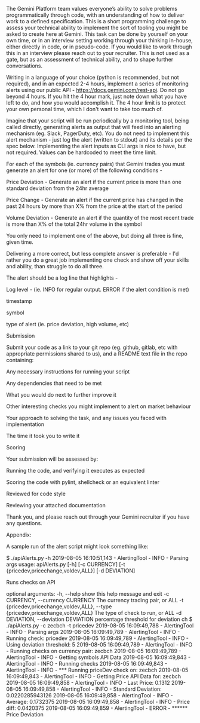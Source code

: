 The Gemini Platform team values everyone’s ability to solve problems programmatically through code, with an understanding of how to deliver work to a defined specification. This is a short programming challenge to assess your technical ability to implement the sort of tooling you might be asked to create here at Gemini. This task can be done by yourself on your own time, or in an interview setting working through your thinking in-house, either directly in code, or in pseudo-code. If you would like to work through this in an interview please reach out to your recruiter. This is not used as a gate, but as an assessment of technical ability, and to shape further conversations.

Writing in a language of your choice (python is recommended, but not required), and in an expected 2-4 hours, implement a series of monitoring alerts using our public API - https://docs.gemini.com/rest-api. Do not go beyond 4 hours. If you hit the 4 hour mark, just note down what you have left to do, and how you would accomplish it. The 4 hour limit is to protect your own personal time, which I don't want to take too much of.

Imagine that your script will be run periodically by a monitoring tool, being called directly, generating alerts as output that will feed into an alerting mechanism (eg. Slack, PagerDuty, etc). You do not need to implement this alert mechanism - just log the alert (written to stdout) and its details per the spec below. Implementing the alert inputs as CLI args is nice to have, but not required. Values can be hardcoded to meet the time limit.

For each of the symbols (ie. currency pairs) that Gemini trades you must generate an alert for one (or more) of the following conditions -

Price Deviation - Generate an alert if the current price is more than one standard deviation from the 24hr average

Price Change - Generate an alert if the current price has changed in the past 24 hours by more than X% from the price at the start of the period

Volume Deviation - Generate an alert if the quantity of the most recent trade is more than X% of the total 24hr volume in the symbol

You only need to implement one of the above, but doing all three is fine, given time.

Delivering a more correct, but less complete answer is preferable - I'd rather you do a great job implementing one check and show off your skills and ability, than struggle to do all three.

The alert should be a log line that highlights -

Log level - (ie. INFO for regular output. ERROR if the alert condition is met)

timestamp

symbol

type of alert (ie. price deviation, high volume, etc)

Submission

Submit your code as a link to your git repo (eg. github, gitlab, etc with appropriate permissions shared to us), and a README text file in the repo containing:

Any necessary instructions for running your script

Any dependencies that need to be met

What you would do next to further improve it

Other interesting checks you might implement to alert on market behaviour

Your approach to solving the task, and any issues you faced with implementation

The time it took you to write it

Scoring

Your submission will be assessed by:

Running the code, and verifying it executes as expected

Scoring the code with pylint, shellcheck or an equivalent linter

Reviewed for code style

Reviewing your attached documentation

Thank you, and please reach out through your Gemini recruiter if you have any questions.

Appendix:

A sample run of the alert script might look something like:


$ ./apiAlerts.py -h
2019-08-05 16:10:51,143 - AlertingTool - INFO - Parsing args
usage: apiAlerts.py [-h] [-c CURRENCY] [-t {pricedev,pricechange,voldev,ALL}]
                    [-d DEVIATION]
 
Runs checks on API
 
optional arguments:
  -h, --help            show this help message and exit
  -c CURRENCY, --currency CURRENCY
                        The currency trading pair, or ALL
  -t {pricedev,pricechange,voldev,ALL}, --type {pricedev,pricechange,voldev,ALL}
                        The type of check to run, or ALL
  -d DEVIATION, --deviation DEVIATION
                        percentage threshold for deviation ch
$ ./apiAlerts.py -c zecbch -t pricedev
2019-08-05 16:09:49,788 - AlertingTool - INFO - Parsing args
2019-08-05 16:09:49,789 - AlertingTool - INFO - Running check: pricedev
2019-08-05 16:09:49,789 - AlertingTool - INFO - Using deviation threshold: 5
2019-08-05 16:09:49,789 - AlertingTool - INFO - Running checks on currency pair: zecbch
2019-08-05 16:09:49,789 - AlertingTool - INFO - Getting symbols API Data
2019-08-05 16:09:49,843 - AlertingTool - INFO - Running checks
2019-08-05 16:09:49,843 - AlertingTool - INFO - *** Running priceDev check on: zecbch
2019-08-05 16:09:49,843 - AlertingTool - INFO - Getting Price API Data for: zecbch
2019-08-05 16:09:49,858 - AlertingTool - INFO - Last Price: 0.1312
2019-08-05 16:09:49,858 - AlertingTool - INFO - Standard Deviation: 0.0220285943126
2019-08-05 16:09:49,858 - AlertingTool - INFO - Average: 0.1732375
2019-08-05 16:09:49,858 - AlertingTool - INFO - Price diff: 0.0420375
2019-08-05 16:09:49,859 - AlertingTool - ERROR - ******   Price Deviation
